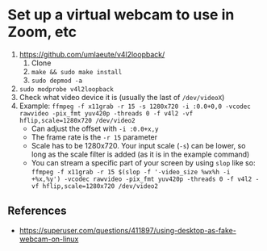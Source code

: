 # Set up a virtual webcam to use in Zoom, etc

1. <https://github.com/umlaeute/v4l2loopback/>
    1. Clone
    2. `make && sudo make install`
    3. `sudo depmod -a`
2. `sudo modprobe v4l2loopback`
3. Check what video device it is (usually the last of `/dev/videoX`)
4. Example: `ffmpeg -f x11grab -r 15 -s 1280x720 -i :0.0+0,0 -vcodec rawvideo -pix_fmt yuv420p -threads 0 -f v4l2 -vf hflip,scale=1280x720 /dev/video2`
    - Can adjust the offset with `-i :0.0+x,y`
    - The frame rate is the `-r 15` parameter
    - Scale has to be 1280x720. Your input scale (`-s`) can be lower, so long as the scale filter is added (as it is in the example command)
    - You can stream a specific part of your screen by using `slop` like so: `ffmpeg -f x11grab -r 15 $(slop -f '-video_size %wx%h -i +%x,%y') -vcodec rawvideo -pix_fmt yuv420p -threads 0 -f v4l2 -vf hflip,scale=1280x720 /dev/video2`

## References

- <https://superuser.com/questions/411897/using-desktop-as-fake-webcam-on-linux>